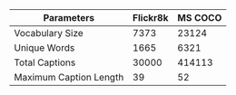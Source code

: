 | Parameters |Flickr8k   | MS COCO  |
|---|---|---|
| Vocabulary Size |7373|23124|
| Unique Words  |1665|6321|
| Total Captions  |30000|414113|
| Maximum Caption Length|39|52|